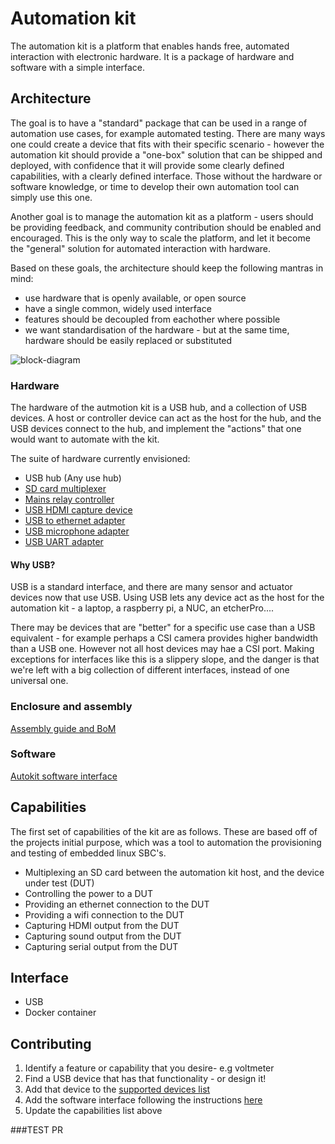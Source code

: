 # Automation kit

The automation kit is a platform that enables hands free, automated interaction with electronic hardware. It is a package of hardware and software with a simple interface.

## Architecture

The goal is to have a "standard" package that can be used in a range of automation use cases, for example automated testing. There are many ways one could create a device that fits with their specific scenario - however the automation kit should provide a "one-box" solution that can be shipped and deployed, with confidence that it will provide some clearly defined capabilities, with a clearly defined interface. Those without the hardware or software knowledge, or time to develop their own automation tool can simply use this one. 

Another goal is to manage the automation kit as a platform - users should be providing feedback, and community contribution should be enabled and encouraged. This is the only way to scale the platform, and let it become the "general" solution for automated interaction with hardware.

Based on these goals, the architecture should keep the following mantras in mind:

- use hardware that is openly available, or open source
- have a single common, widely used interface
- features should be decoupled from eachother where possible
- we want standardisation of the hardware - but at the same time, hardware should be easily replaced or substituted

![block-diagram](documentation/images/arch.jpg?raw=true)

### Hardware

The hardware of the autmotion kit is a USB hub, and a collection of USB devices. A host or controller device can act as the host for the hub, and the USB devices connect to the hub, and implement the "actions" that one would want to automate with the kit.

The suite of hardware currently envisioned:
- USB hub (Any use hub)
- [SD card multiplexer](https://github.com/balena-io-hardware/autokit-sd-mux) 
- [Mains relay controller](https://github.com/balena-io-hardware/autokit-relay)
- [USB HDMI capture device](https://www.amazon.co.uk/dp/B093D6824V/ref=sspa_dk_detail_3?psc=1&pd_rd_i=B093D6824V&pd_rd_w=MhHqo&content-id=amzn1.sym.1d17a7d9-68f2-46c6-a55b-f888c57f8c2e&pf_rd_p=1d17a7d9-68f2-46c6-a55b-f888c57f8c2e&pf_rd_r=3KSV1G8M649W5X9N7X52&pd_rd_wg=pxzYg&pd_rd_r=4254f3c1-ea0e-4e47-aebf-22eccee1f69d&s=electronics&sp_csd=d2lkZ2V0TmFtZT1zcF9kZXRhaWw&spLa=ZW5jcnlwdGVkUXVhbGlmaWVyPUEySEsyQUxEVUVWR1Q2JmVuY3J5cHRlZElkPUEwNTgyNzc4MkVaTUZITDBEVkdBSSZlbmNyeXB0ZWRBZElkPUEwMzA5NzQ1MlZYMkVCWEM3RTRXVCZ3aWRnZXROYW1lPXNwX2RldGFpbCZhY3Rpb249Y2xpY2tSZWRpcmVjdCZkb05vdExvZ0NsaWNrPXRydWU=)
- [USB to ethernet adapter](https://www.amazon.co.uk/AmazonBasics-1000-Gigabit-Ethernet-Adapter/dp/B00M77HMU0)
- [USB microphone adapter](https://www.amazon.co.uk/gp/product/B00IRVQ0F8/ref=ppx_yo_dt_b_asin_title_o06_s00?ie=UTF8&psc=1)
- [USB UART adapter](https://ftdichip.com/products/ttl-232r-3v3/)


#### Why USB?

USB is a standard interface, and there are many sensor and actuator devices now that use USB. Using USB lets any device act as the host for the automation kit - a laptop, a raspberry pi, a NUC, an etcherPro....

There may be devices that are "better" for a specific use case than a USB equivalent - for example perhaps a CSI camera provides higher bandwidth than a USB one. However not all host devices may hae a CSI port. Making exceptions for interfaces like this is a slippery slope, and the danger is that we're left with a big collection of different interfaces, instead of one universal one. 

### Enclosure and assembly

[Assembly guide and BoM](https://github.com/balena-io-hardware/autokit-assembly)

### Software

[Autokit software interface](https://github.com/balena-io-hardware/autokit-sw)

## Capabilities

The first set of capabilities of the kit are as follows. These are based off of the projects initial purpose, which was a tool to automation the provisioning and testing of embedded linux SBC's.

- Multiplexing an SD card between the automation kit host, and the device under test (DUT)
- Controlling the power to a DUT
- Providing an ethernet connection to the DUT
- Providing a wifi connection to the DUT
- Capturing HDMI output from the DUT
- Capturing sound output from the DUT
- Capturing serial output from the DUT

## Interface

- USB
- Docker container

## Contributing

1. Identify a feature or capability that you desire- e.g voltmeter
2. Find a USB device that has that functionality - or design it!
3. Add that device to the [supported devices list](https://github.com/balena-io-hardware/autokit-assembly)
4. Add the software interface following the instructions [here](https://github.com/balena-io-hardware/autokit-sw)
5. Update the capabilities list above



###TEST PR